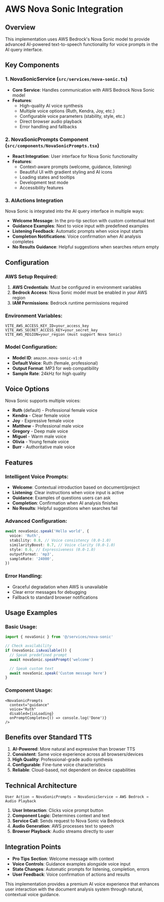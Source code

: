 # AWS Nova Sonic Integration

## Overview

This implementation uses AWS Bedrock's Nova Sonic model to provide advanced AI-powered text-to-speech functionality for voice prompts in the AI query interface.

## Key Components

### 1. NovaSonicService (`src/services/nova-sonic.ts`)

- **Core Service**: Handles communication with AWS Bedrock Nova Sonic model
- **Features**:
  - High-quality AI voice synthesis
  - Multiple voice options (Ruth, Kendra, Joy, etc.)
  - Configurable voice parameters (stability, style, etc.)
  - Direct browser audio playback
  - Error handling and fallbacks

### 2. NovaSonicPrompts Component (`src/components/NovaSonicPrompts.tsx`)

- **React Integration**: User interface for Nova Sonic functionality
- **Features**:
  - Context-aware prompts (welcome, guidance, listening)
  - Beautiful UI with gradient styling and AI icons
  - Loading states and tooltips
  - Development test mode
  - Accessibility features

### 3. AIActions Integration

Nova Sonic is integrated into the AI query interface in multiple ways:

- **Welcome Message**: In the pro-tip section with custom contextual text
- **Guidance Examples**: Next to voice input with predefined examples
- **Listening Feedback**: Automatic prompts when voice input starts
- **Completion Notifications**: Voice confirmation when AI analysis completes
- **No Results Guidance**: Helpful suggestions when searches return empty

## Configuration

### AWS Setup Required:

1. **AWS Credentials**: Must be configured in environment variables
2. **Bedrock Access**: Nova Sonic model must be enabled in your AWS region
3. **IAM Permissions**: Bedrock runtime permissions required

### Environment Variables:

```env
VITE_AWS_ACCESS_KEY_ID=your_access_key
VITE_AWS_SECRET_ACCESS_KEY=your_secret_key
VITE_AWS_REGION=your_region (must support Nova Sonic)
```

### Model Configuration:

- **Model ID**: `amazon.nova-sonic-v1:0`
- **Default Voice**: Ruth (female, professional)
- **Output Format**: MP3 for web compatibility
- **Sample Rate**: 24kHz for high quality

## Voice Options

Nova Sonic supports multiple voices:

- **Ruth** (default) - Professional female voice
- **Kendra** - Clear female voice
- **Joy** - Expressive female voice
- **Matthew** - Professional male voice
- **Gregory** - Deep male voice
- **Miguel** - Warm male voice
- **Olivia** - Young female voice
- **Burr** - Authoritative male voice

## Features

### Intelligent Voice Prompts:

- **Welcome**: Contextual introduction based on document/project
- **Listening**: Clear instructions when voice input is active
- **Guidance**: Examples of questions users can ask
- **Completion**: Confirmation when AI analysis finishes
- **No Results**: Helpful suggestions when searches fail

### Advanced Configuration:

```typescript
await novaSonic.speak('Hello world', {
  voice: 'Ruth',
  stability: 0.8, // Voice consistency (0.0-1.0)
  similarityBoost: 0.7, // Voice clarity (0.0-1.0)
  style: 0.6, // Expressiveness (0.0-1.0)
  outputFormat: 'mp3',
  sampleRate: '24000',
})
```

### Error Handling:

- Graceful degradation when AWS is unavailable
- Clear error messages for debugging
- Fallback to standard browser notifications

## Usage Examples

### Basic Usage:

```typescript
import { novaSonic } from '@/services/nova-sonic'

// Check availability
if (novaSonic.isAvailable()) {
  // Speak predefined prompt
  await novaSonic.speakPrompt('welcome')

  // Speak custom text
  await novaSonic.speak('Custom message here')
}
```

### Component Usage:

```tsx
<NovaSonicPrompts
  context="guidance"
  voice="Ruth"
  disabled={isLoading}
  onPromptComplete={() => console.log('Done')}
/>
```

## Benefits over Standard TTS

1. **AI-Powered**: More natural and expressive than browser TTS
2. **Consistent**: Same voice experience across all browsers/devices
3. **High Quality**: Professional-grade audio synthesis
4. **Configurable**: Fine-tune voice characteristics
5. **Reliable**: Cloud-based, not dependent on device capabilities

## Technical Architecture

```
User Action → NovaSonicPrompts → NovaSonicService → AWS Bedrock → Audio Playback
```

1. **User Interaction**: Clicks voice prompt button
2. **Component Logic**: Determines context and text
3. **Service Call**: Sends request to Nova Sonic via Bedrock
4. **Audio Generation**: AWS processes text to speech
5. **Browser Playback**: Audio streams directly to user

## Integration Points

- **Pro Tips Section**: Welcome message with context
- **Voice Controls**: Guidance examples alongside voice input
- **State Changes**: Automatic prompts for listening, completion, errors
- **User Feedback**: Voice confirmation of actions and results

This implementation provides a premium AI voice experience that enhances user interaction with the document analysis system through natural, contextual voice guidance.
